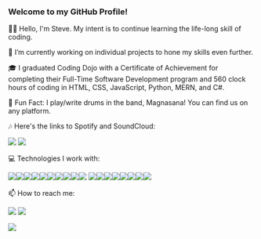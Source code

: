### Welcome to my GitHub Profile!

👋🏼 Hello, I'm Steve. My intent is to continue learning the life-long skill of coding.

📁 I’m currently working on individual projects to hone my skills even further.

🎓 I graduated Coding Dojo with a Certificate of Achievement for completing their Full-Time Software Development program and 560 clock hours of coding in HTML, CSS, JavaScript, Python, MERN, and C#.

🥁 Fun Fact: I play/write drums in the band, Magnasana! You can find us on any platform. 

🎶 Here's the links to Spotify and SoundCloud: 

<a href="https://open.spotify.com/artist/3GtF5qiQuaUmmPR82fV9No?si=Cg9O7bvkR_-ld3DCx7syrA"><img src ="https://img.shields.io/badge/Spotify-1DB954.svg?style=for-the-badge&logo=Spotify&logoColor=white" /></a> <a href="https://soundcloud.com/search?q=magnasana"><img src="https://img.shields.io/badge/SoundCloud-FF3300?style=for-the-badge&logo=soundcloud&logoColor=white" /></a>

💻 Technologies I work with: 

<a href="https://developer.mozilla.org/en-US/docs/Web/HTML"><img src="https://img.shields.io/badge/HTML5-E34F26?style=for-the-badge&logo=html5&logoColor=white" /></a><a href="https://developer.mozilla.org/en-US/docs/Web/CSS"><img src="https://img.shields.io/badge/CSS3-1572B6?style=for-the-badge&logo=css3&logoColor=white" /></a><a href="https://getbootstrap.com/docs/4.1/getting-started/introduction/"><img src="https://img.shields.io/badge/Bootstrap-563D7C?style=for-the-badge&logo=bootstrap&logoColor=white" /></a><a href="https://developer.mozilla.org/en-US/docs/Web/JavaScript"><img src="https://img.shields.io/badge/JavaScript-323330?style=for-the-badge&logo=javascript&logoColor=F7DF1E" /></a><a href="https://nodejs.org/en/docs/"><img src="https://img.shields.io/badge/Node.js-339933?style=for-the-badge&logo=nodedotjs&logoColor=white" /></a><a href="https://dev.mysql.com/doc/"><img src="https://img.shields.io/badge/MySQL-005C84?style=for-the-badge&logo=mysql&logoColor=white" /></a><a href="https://www.python.org/doc/"><img src="https://img.shields.io/badge/Python-3776AB.svg?style=for-the-badge&logo=Python&logoColor=white" /></a><a href=""><img src="https://img.shields.io/badge/NumPy-013243.svg?style=for-the-badge&logo=NumPy&logoColor=white" /></a><a href=""><img src="https://img.shields.io/badge/scikitlearn-F7931E.svg?style=for-the-badge&logo=scikit-learn&logoColor=white" /></a><a href="https://flask.palletsprojects.com/en/2.2.x/"><img src="https://img.shields.io/badge/Flask-000000?style=for-the-badge&logo=flask&logoColor=white" /></a> <a href="https://www.mongodb.com/docs/"><img src="https://img.shields.io/badge/MongoDB-4EA94B?style=for-the-badge&logo=mongodb&logoColor=white" /></a><a href="https://expressjs.com/en/5x/api.html"><img src="https://img.shields.io/badge/Express.js-000000?style=for-the-badge&logo=express&logoColor=white" /></a><a href="https://learning.postman.com/docs/getting-started/introduction/"><img src="https://img.shields.io/badge/Postman-FF6C37?style=for-the-badge&logo=Postman&logoColor=white" /></a><a href="https://reactjs.org/docs/getting-started.html"><img src="https://img.shields.io/badge/React-20232A?style=for-the-badge&logo=react&logoColor=61DAFB" /></a><a href="https://www.json.org/json-en.html"><img src="https://img.shields.io/badge/json-5E5C5C?style=for-the-badge&logo=json&logoColor=white" /></a><a href="https://learn.microsoft.com/en-us/dotnet/fundamentals/"><img src="https://img.shields.io/badge/.NET-512BD4?style=for-the-badge&logo=dotnet&logoColor=white" /></a><a href="https://openai.com"><img src="https://img.shields.io/badge/OpenAI-412991.svg?style=for-the-badge&logo=OpenAI&logoColor=white" /></a><a href=""><img src="https://img.shields.io/badge/GitHub-181717.svg?style=for-the-badge&logo=GitHub&logoColor=white" /></a>

📫 How to reach me: 

<a href="https://www.linkedin.com/in/stevenblaketobias/"><img src="https://img.shields.io/badge/LinkedIn-0077B5?style=for-the-badge&logo=linkedin&logoColor=white" /></a> <a href="mailto:sblaket@gmail.com"><img src="https://img.shields.io/badge/Gmail-D14836?style=for-the-badge&logo=gmail&logoColor=white" /></a>

<img src="https://github-readme-stats.vercel.app/api/top-langs/?username=s-b-t&layout=compact" />



